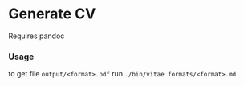 # Generate CV

Requires pandoc

### Usage
to get file `output/<format>.pdf` run
`./bin/vitae formats/<format>.md`

